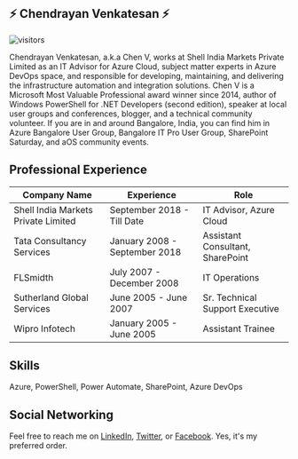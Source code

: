 ## ⚡ Chendrayan Venkatesan ⚡

![visitors](https://visitor-badge.glitch.me/badge?page_id=ChendrayanV.ChendrayanV)

Chendrayan Venkatesan, a.k.a Chen V, works at Shell India Markets Private Limited as an IT Advisor for Azure Cloud, subject matter experts in Azure DevOps space, and responsible for developing, maintaining, and delivering the infrastructure automation and integration solutions. Chen V is a Microsoft Most Valuable Professional award winner since 2014, author of Windows PowerShell for .NET Developers (second edition), speaker at local user groups and conferences, blogger, and a technical community volunteer. If you are in and around Bangalore, India, you can find him in Azure Bangalore User Group, Bangalore IT Pro User Group, SharePoint Saturday, and aOS community events.  

## Professional Experience

| Company Name                        | Experience                    | Role                             |
| ----------------------------------- | ----------------------------- | -------------------------------- |
| Shell India Markets Private Limited | September 2018 - Till Date    | IT Advisor, Azure Cloud          |
| Tata Consultancy Services           | January 2008 - September 2018 | Assistant Consultant, SharePoint |
| FLSmidth                            | July 2007 - December 2008     | IT Operations                    |
| Sutherland Global Services          | June 2005 - June 2007         | Sr. Technical Support Executive  |
| Wipro Infotech                      | January 2005 - June 2005      | Assistant Trainee                |

## Skills

Azure, PowerShell, Power Automate, SharePoint, Azure DevOps

## Social Networking

Feel free to reach me on [LinkedIn](https://in.linkedin.com/in/chendrayanv), [Twitter](https://twitter.com/ChendrayanV), or [Facebook](https://www.facebook.com/ChendrayanV). Yes, it's my preferred order. 